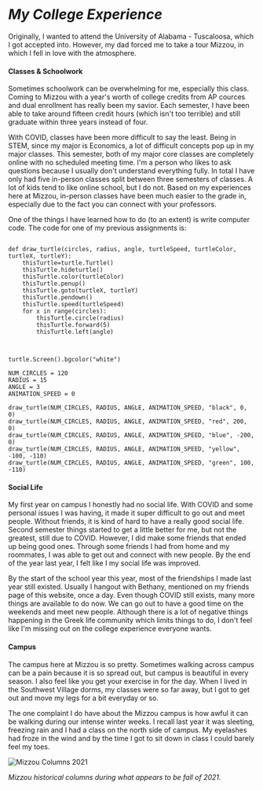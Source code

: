 # *My College Experience*

Originally, I wanted to attend the University of Alabama - Tuscaloosa, which I got accepted into. However, my dad forced me to take a tour Mizzou, in which I fell in love with the atmosphere.

#### Classes & Schoolwork
Sometimes schoolwork can be overwhelming for me, especially this class. Coming to Mizzou with a year's worth of college credits from AP cources and dual enrollment has really been my savior. Each semester, I have been able to take around fifteen credit hours (which isn't too terrible) and still graduate within three years instead of four. 

With COVID, classes have been more difficult to say the least. Being in STEM, since my major is Economics, a lot of difficult concepts pop up in my major classes. This semester, both of my major core classes are completely online with no scheduled meeting time. I'm a person who likes to ask questions because I usually don't understand everything fully. In total I have only had five in-person classes split between three semesters of classes. A lot of kids tend to like online school, but I do not. Based on my experiences here at Mizzou, in-person classes have been much easier to the grade in, especially due to the fact you can connect with your professors.

One of the things I have learned how to do (to an extent) is write computer code. The code for one of my previous assignments is:

```import turtle

def draw_turtle(circles, radius, angle, turtleSpeed, turtleColor, turtleX, turtleY):
    thisTurtle=turtle.Turtle()
    thisTurtle.hideturtle()
    thisTurtle.color(turtleColor)
    thisTurtle.penup()
    thisTurtle.goto(turtleX, turtleY)
    thisTurtle.pendown()
    thisTurtle.speed(turtleSpeed)
    for x in range(circles):
        thisTurtle.circle(radius)
        thisTurtle.forward(5)
        thisTurtle.left(angle)



turtle.Screen().bgcolor("white")

NUM_CIRCLES = 120
RADIUS = 15
ANGLE = 3
ANIMATION_SPEED = 0

draw_turtle(NUM_CIRCLES, RADIUS, ANGLE, ANIMATION_SPEED, "black", 0, 0)
draw_turtle(NUM_CIRCLES, RADIUS, ANGLE, ANIMATION_SPEED, "red", 200, 0)
draw_turtle(NUM_CIRCLES, RADIUS, ANGLE, ANIMATION_SPEED, "blue", -200, 0)
draw_turtle(NUM_CIRCLES, RADIUS, ANGLE, ANIMATION_SPEED, "yellow", -100, -110)
draw_turtle(NUM_CIRCLES, RADIUS, ANGLE, ANIMATION_SPEED, "green", 100, -110)
```

#### Social Life
My first year on campus I honestly had no social life. With COVID and some personal issues I was having, it made it super difficult to go out and meet people. Without friends, it is kind of hard to have a really good social life. Second semester things started to get a little better for me, but not the greatest, still due to COVID. However, I did make some friends that ended up being good ones. Through some friends I had from home and my roommates, I was able to get out and connect with new people. By the end of the year last year, I felt like I my social life was improved.

By the start of the school year this year, most of the friendships I made last year still existed. Usually I hangout with Bethany, mentioned on my friends page of this website, once a day. Even though COVID still exists, many more things are available to do now. We can go out to have a good time on the weekends and meet new people. Although there is a lot of negative things happening in the Greek life community which limits things to do, I don't feel like I'm missing out on the college experience everyone wants.

#### Campus
The campus here at Mizzou is so pretty. Sometimes walking across campus can be a pain because it is so spread out, but campus is beautiful in every season. I also feel like you get your exercise in for the day. When I lived in the Southwest Village dorms, my classes were so far away, but I got to get out and move my legs for a bit everyday or so. 

The one complaint I do have about the Mizzou campus is how awful it can be walking during our intense winter weeks. I recall last year it was sleeting, freezing rain and I had a class on the north side of campus. My eyelashes had froze in the wind and by the time I got to sit down in class I could barely feel my toes. 

![Mizzou Columns 2021](https://medicine.missouri.edu/sites/default/files/2021-03/130429CampusWalkJesseColumns18-800x450.jpg)

*Mizzou historical columns during what appears to be fall of 2021.*
